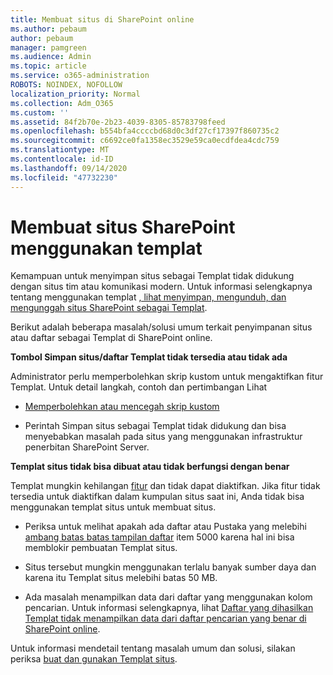 ```yaml
---
title: Membuat situs di SharePoint online
ms.author: pebaum
author: pebaum
manager: pamgreen
ms.audience: Admin
ms.topic: article
ms.service: o365-administration
ROBOTS: NOINDEX, NOFOLLOW
localization_priority: Normal
ms.collection: Adm_O365
ms.custom: ''
ms.assetid: 84f2b70e-2b23-4039-8305-85783798feed
ms.openlocfilehash: b554bfa4ccccbd68d0c3df27cf17397f860735c2
ms.sourcegitcommit: c6692ce0fa1358ec3529e59ca0ecdfdea4cdc759
ms.translationtype: MT
ms.contentlocale: id-ID
ms.lasthandoff: 09/14/2020
ms.locfileid: "47732230"
---
```

# <a name="create-sharepoint-sites-using-templates"></a>Membuat situs SharePoint menggunakan templat

Kemampuan untuk menyimpan situs sebagai Templat tidak didukung dengan situs tim atau komunikasi modern. Untuk informasi selengkapnya tentang menggunakan templat [, lihat menyimpan, mengunduh, dan mengunggah situs SharePoint sebagai Templat](https://docs.microsoft.com/sharepoint/dev/general-development/save-download-and-upload-a-sharepoint-site-as-a-template).

Berikut adalah beberapa masalah/solusi umum terkait penyimpanan situs atau daftar sebagai Templat di SharePoint online. 

**Tombol Simpan situs/daftar Templat tidak tersedia atau tidak ada**

Administrator perlu memperbolehkan skrip kustom untuk mengaktifkan fitur Templat. Untuk detail langkah, contoh dan pertimbangan Lihat 

- [Memperbolehkan atau mencegah skrip kustom](https://docs.microsoft.com/sharepoint/allow-or-prevent-custom-script)

- Perintah Simpan situs sebagai Templat tidak didukung dan bisa menyebabkan masalah pada situs yang menggunakan infrastruktur penerbitan SharePoint Server.

**Templat situs tidak bisa dibuat atau tidak berfungsi dengan benar**

Templat mungkin kehilangan [fitur](https://social.technet.microsoft.com/wiki/contents/articles/14423.sharepoint-2013-existing-features-guid.aspx) dan tidak dapat diaktifkan. Jika fitur tidak tersedia untuk diaktifkan dalam kumpulan situs saat ini, Anda tidak bisa menggunakan templat situs untuk membuat situs.

- Periksa untuk melihat apakah ada daftar atau Pustaka yang melebihi [ambang batas batas tampilan daftar](https://support.office.com/article/Manage-large-lists-and-libraries-in-SharePoint-B8588DAE-9387-48C2-9248-C24122F07C59) item 5000 karena hal ini bisa memblokir pembuatan Templat situs.

- Situs tersebut mungkin menggunakan terlalu banyak sumber daya dan karena itu Templat situs melebihi batas 50 MB.


- Ada masalah menampilkan data dari daftar yang menggunakan kolom pencarian. Untuk informasi selengkapnya, lihat [Daftar yang dihasilkan Templat tidak menampilkan data dari daftar pencarian yang benar di SharePoint online](https://docs.microsoft.com/sharepoint/support/lists-and-libraries/template-generated-list-incorrect-data).

Untuk informasi mendetail tentang masalah umum dan solusi, silakan periksa [buat dan gunakan Templat situs](https://support.office.com/article/Create-and-use-site-templates-60371B0F-00E0-4C49-A844-34759EBDD989).



